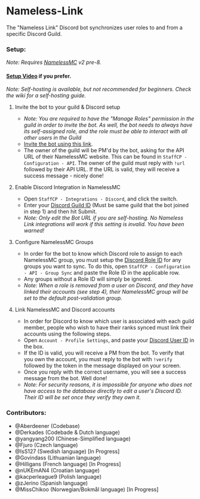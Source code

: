# Nameless-Link

The "Nameless Link" Discord bot synchronizes user roles to and from a specific Discord Guild.

### Setup:

*Note: Requires [NamelessMC](https://github.com/NamelessMC/Nameless/tree/v2) v2 pre-8.*

#### [Setup Video](https://www.youtube.com/watch?v=oc_e6GFjIVo) if you prefer.

*Note: Self-hosting is available, but not recommended for beginners. Check the wiki for a self-hosting guide.*

1. Invite the bot to your guild & Discord setup
    * *Note: You are required to have the "Manage Roles" permission in the guild in order to invite the bot. As well, the bot needs to always have its self-assigned role, and the role must be able to interact with all other users in the Guild*
    * [Invite the bot using this link](https://discord.com/api/oauth2/authorize?client_id=734609142081388705&permissions=268435456&scope=bot).
    * The owner of the guild will be PM'd by the bot, asking for the API URL of their NamelessMC website. This can be found in `StaffCP - Configuration - API`. The owner of the guild must reply with `!url ` followed by their API URL. If the URL is valid, they will receive a success message - nicely done!
 
2. Enable Discord Integration in NamelessMC
    * Open `StaffCP - Integrations - Discord`, and click the switch. 
    * Enter your [Discord Guild ID](https://support.discord.com/hc/en-us/articles/206346498-Where-can-I-find-my-User-Server-Message-ID-) (Must be same guild that the bot joined in step 1) and then hit Submit.
    * *Note: Only edit the Bot URL if you are self-hosting. No Nameless Link integrations will work if this setting is invalid. You have been warned!*
 
3. Configure NamelessMC Groups
    * In order for the bot to know which Discord role to assign to each NamelessMC group, you must setup the [Discord Role ID](https://discordhelp.net/role-id) for any groups you want to sync. To do this, open `StaffCP - Configuration - API - Group Sync` and paste the Role ID in the applicable row.
    * Any groups without a Role ID will simply be ignored.
    * *Note: When a role is removed from a user on Discord, and they have linked their accounts (see step 4), their NamelessMC group will be set to the default post-validation group.*

4. Link NamelessMC and Discord accounts
    * In order for Discord to know which user is associated with each guild member, people who wish to have their ranks synced must link their accounts using the following steps.
    * Open `Account - Profile Settings`, and paste your [Discord User ID](https://support.discord.com/hc/en-us/articles/206346498-Where-can-I-find-my-User-Server-Message-ID-) in the box.
    * If the ID is valid, you will receive a PM from the bot. To verify that you own the account, you must reply to the bot with `!verify ` followed by the token in the message displayed on your screen.
    * Once you reply with the correct username, you will see a success message from the bot. Well done!
    * *Note: For security reasons, it is impossible for anyone who does not have access to the database directly to edit a user's Discord ID. Their ID will be set once they verify they own it.*

### Contributors:
* @Aberdeener (Codebase)
* @Derkades (Codebade & Dutch language)
* @yangyang200 (Chinese-Simplified language)
* @Fjuro (Czech language)
* @IsS127 (Swedish language) [In Progress]
* @Govindass (Lithuanian language)
* @Hilligans (French language) [In Progress]
* @nUKEmAN4 (Croatian language)
* @kacperleague9 (Polish language)
* @zJerino (Spanish language)
* @MissChikoo (Norwegian/Bokmål language) [In Progress]

